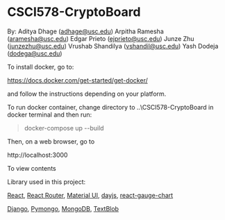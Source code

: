 # CSCI578-CryptoBoard

By:
Aditya Dhage (adhage@usc.edu)
Arpitha Ramesha (aramesha@usc.edu)
Edgar Prieto (ejprieto@usc.edu)
Junze Zhu (junzezhu@usc.edu)
Vrushab Shandilya (vshandil@usc.edu)
Yash Dodeja (dodega@usc.edu)

To install docker, go to:

https://docs.docker.com/get-started/get-docker/

and follow the instructions depending on your platform.

To run docker container, change directory to ..\CSCI578-CryptoBoard
in docker terminal and then run:

> docker-compose up --build

Then, on a web browser, go to

http://localhost:3000

To view contents

Library used in this project:

[React](https://react.dev/), [React Router](https://reactrouter.com/), [Material UI](https://mui.com/material-ui/getting-started/), [dayjs](https://day.js.org/), [react-gauge-chart](https://github.com/Martin36/react-gauge-chart)

[Django](https://www.djangoproject.com/), [Pymongo](https://pymongo.readthedocs.io/en/stable/), [MongoDB](https://www.mongodb.com), [TextBlob](https://github.com/sloria/textblob)
